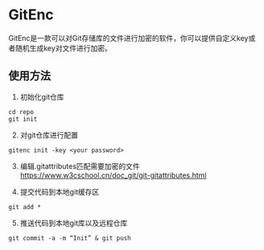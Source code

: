 # GitEnc

GitEnc是一款可以对Git存储库的文件进行加密的软件，你可以提供自定义key或者随机生成key对文件进行加密。

## 使用方法

1. 初始化git仓库
``` 
cd repo
git init
```

2. 对git仓库进行配置
``` 
gitenc init -key <your password> 
```

3. 编辑.gitattributes匹配需要加密的文件
https://www.w3cschool.cn/doc_git/git-gitattributes.html

4. 提交代码到本地git缓存区
``` 
git add *
``` 

5. 推送代码到本地git库以及远程仓库
``` 
git commit -a -m “Init” & git push
```


